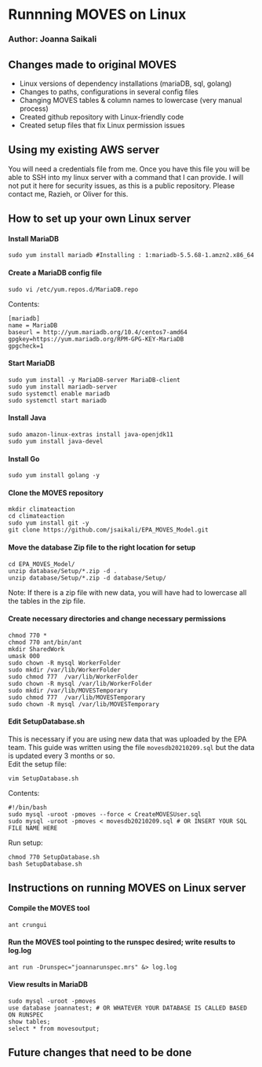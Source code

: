# Runnning MOVES on Linux  
### Author: Joanna Saikali  

## Changes made to original MOVES
- Linux versions of dependency installations (mariaDB, sql, golang)   
- Changes to paths, configurations in several config files   
- Changing MOVES tables & column names to lowercase (very manual process)   
- Created github repository with Linux-friendly code   
- Created setup files that fix Linux permission issues   

## Using my existing AWS server
You will need a credentials file from me. Once you have this file you will be able to SSH into my linux server with a command that I can provide. I will not put it here for security issues, as this is a public repository. Please contact me, Razieh, or Oliver for this.

## How to set up your own Linux server
#### Install MariaDB
```
sudo yum install mariadb #Installing : 1:mariadb-5.5.68-1.amzn2.x86_64
```

#### Create a MariaDB config file
```
sudo vi /etc/yum.repos.d/MariaDB.repo
```

Contents:  
```
[mariadb]
name = MariaDB
baseurl = http://yum.mariadb.org/10.4/centos7-amd64
gpgkey=https://yum.mariadb.org/RPM-GPG-KEY-MariaDB
gpgcheck=1
```

#### Start MariaDB
```
sudo yum install -y MariaDB-server MariaDB-client
sudo yum install mariadb-server
sudo systemctl enable mariadb
sudo systemctl start mariadb
```

#### Install Java
```
sudo amazon-linux-extras install java-openjdk11
sudo yum install java-devel
```

#### Install Go
```
sudo yum install golang -y
```

#### Clone the MOVES repository 
```
mkdir climateaction
cd climateaction
sudo yum install git -y
git clone https://github.com/jsaikali/EPA_MOVES_Model.git
```

#### Move the database Zip file to the right location for setup
```
cd EPA_MOVES_Model/
unzip database/Setup/*.zip -d .
unzip database/Setup/*.zip -d database/Setup/
```
Note: If there is a zip file with new data, you will have had to lowercase all the tables in the zip file.

#### Create necessary directories and change necessary permissions
```
chmod 770 *
chmod 770 ant/bin/ant
mkdir SharedWork 
umask 000 
sudo chown -R mysql WorkerFolder
sudo mkdir /var/lib/WorkerFolder
sudo chmod 777  /var/lib/WorkerFolder
sudo chown -R mysql /var/lib/WorkerFolder
sudo mkdir /var/lib/MOVESTemporary
sudo chmod 777  /var/lib/MOVESTemporary
sudo chown -R mysql /var/lib/MOVESTemporary
```

#### Edit SetupDatabase.sh
This is necessary if you are using new data that was uploaded by the EPA team. This guide was written using the file `movesdb20210209.sql` but the data is updated every 3 months or so.   
Edit the setup file:   
```
vim SetupDatabase.sh
```
Contents:  
```
#!/bin/bash
sudo mysql -uroot -pmoves --force < CreateMOVESUser.sql
sudo mysql -uroot -pmoves < movesdb20210209.sql # OR INSERT YOUR SQL FILE NAME HERE
```

Run setup:  
```
chmod 770 SetupDatabase.sh
bash SetupDatabase.sh
```

## Instructions on running MOVES on Linux server
#### Compile the MOVES tool
```
ant crungui
```

#### Run the MOVES tool pointing to the runspec desired; write results to log.log
```
ant run -Drunspec="joannarunspec.mrs" &> log.log
```

#### View results in MariaDB
```
sudo mysql -uroot -pmoves
use database joannatest; # OR WHATEVER YOUR DATABASE IS CALLED BASED ON RUNSPEC
show tables;
select * from movesoutput;
```

## Future changes that need to be done
